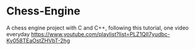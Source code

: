 # Chess-Engine
A chess engine project with C and C++, following this tutorial, one video everyday https://www.youtube.com/playlist?list=PLZ1QII7yudbc-Ky058TEaOstZHVbT-2hg
